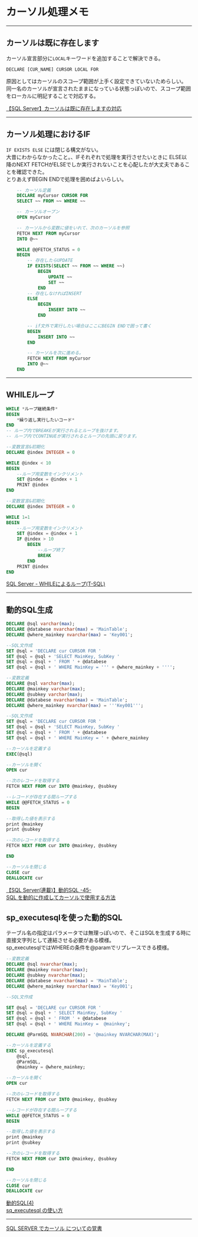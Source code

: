 # カーソル処理メモ

---

## カーソルは既に存在します

カーソル宣言部分に`LOCAL`キーワードを追加することで解決できる。  

`DECLARE [CUR_NAME] CURSOR LOCAL FOR`  

原因としてはカーソルのスコ―プ範囲が上手く設定できていないためらしい。  
同一名のカーソルが宣言されたままになっている状態っぽいので、スコープ範囲をローカルに明記することで対応する。  

[【SQL Server】カーソルは既に存在しますの対応](http://lifesiz.com/adsense/?p=215)  

---

## カーソル処理におけるIF

`IF EXISTS ELSE` には閉じる構文がない。  
大昔にわからなかったこと。、IFそれぞれで処理を実行させたいときに
ELSE以降のNEXT FETCHがELSEでしか実行されないことを心配したが大丈夫であることを確認できた。  
とりあえずBEGIN ENDで処理を囲めばよいらしい。  

``` sql : 実際にうまくいった例
    -- カーソル定義
    DECLARE myCursor CURSOR FOR 
    SELECT ~~ FROM ~~ WHERE ~~

    -- カーソルオープン
    OPEN myCursor

    -- カーソルから変数に値をいれて、次のカーソルを参照
    FETCH NEXT FROM myCursor 
    INTO @~~

    WHILE @@FETCH_STATUS = 0
    BEGIN
        -- 存在したらUPDATE
        IF EXISTS(SELECT ~~ FROM ~~ WHERE ~~)
            BEGIN
                UPDATE ~~
                SET ~~
            END
        -- 存在しなければINSERT
        ELSE
            BEGIN
                INSERT INTO ~~
            END

        -- if文外で実行したい場合はここにBEGIN ENDで囲って書く
        BEGIN
            INSERT INTO ~~
        END

        -- カーソルを次に進める。
        FETCH NEXT FROM myCursor 
        INTO @~~
    END
```

---

## WHILEループ

``` SQL : WHILEの書き方
WHILE *ループ継続条件*
BEGIN
    *繰り返し実行したいコード*
END
-- ループ内でBREAKEが実行されるとループを抜けます。
-- ループ内でCONTINUEが実行されるとループの先頭に戻ります。
```

``` SQL : WHILE 10回ループ
--変数宣言&初期化
DECLARE @index INTEGER = 0

WHILE @index < 10
BEGIN
    --ループ用変数をインクリメント
    SET @index = @index + 1
    PRINT @index
END
```

``` SQL : 10回ループ(BREAKでループを抜ける)(まぁつかわんやろ)
--変数宣言&初期化
DECLARE @index INTEGER = 0

WHILE 1=1
BEGIN
    --ループ用変数をインクリメント
    SET @index = @index + 1
    IF @index > 10
        BEGIN
            --ループ終了
            BREAK
        END
    PRINT @index
END
```

[SQL Server - WHILEによるループ(T-SQL)](https://www.curict.com/item/bb/bb80194.html)  

---

## 動的SQL生成

``` sql
DECLARE @sql varchar(max);
DECLARE @databese nvarchar(max) = 'MainTable';
DECLARE @where_mainkey nvarchar(max) = 'Key001';

--SQL文作成
SET @sql = 'DECLARE cur CURSOR FOR '
SET @sql = @sql + 'SELECT MainKey, SubKey '
SET @sql = @sql + ' FROM ' + @databese
SET @sql = @sql + ' WHERE MainKey = ''' + @where_mainkey + '''';
```

``` sql
--変数定義
DECLARE @sql varchar(max);
DECLARE @mainkey varchar(max);
DECLARE @subkey varchar(max);
DECLARE @databese nvarchar(max) = 'MainTable';
DECLARE @where_mainkey nvarchar(max) = '''Key001''';

--SQL文作成
SET @sql = 'DECLARE cur CURSOR FOR '
SET @sql = @sql + 'SELECT MainKey, SubKey '
SET @sql = @sql + ' FROM ' + @databese
SET @sql = @sql + ' WHERE MainKey = ' + @where_mainkey

--カーソルを定義する
EXEC(@sql)

--カーソルを開く
OPEN cur

--次のレコードを取得する
FETCH NEXT FROM cur INTO @mainkey, @subkey

--レコードが存在する間ループする
WHILE @@FETCH_STATUS = 0
BEGIN

--取得した値を表示する
print @mainkey
print @subkey

--次のレコードを取得する
FETCH NEXT FROM cur INTO @mainkey, @subkey

END

--カーソルを閉じる
CLOSE cur
DEALLOCATE cur
```

[【SQL Server(連載)】動的SQL -45-](https://www.pon-x.jp/entry/2021/02/14/002345)  
[SQL を動的に作成してカーソルで使用する方法](https://www.projectgroup.info/tips/SQLServer/SQL/SQL000040.html)  

## sp_executesqlを使った動的SQL

テーブル名の指定はパラメータでは無理っぽいので、そこはSQLを生成する時に直接文字列として連結させる必要がある模様。  
sp_executesqlではWHEREの条件を@paramでリプレースできる模様。  

``` sql
--変数定義
DECLARE @sql nvarchar(max);
DECLARE @mainkey nvarchar(max);
DECLARE @subkey nvarchar(max);
DECLARE @databese nvarchar(max) = 'MainTable';
DECLARE @where_mainkey nvarchar(max) = 'Key001';

--SQL文作成

SET @sql = 'DECLARE cur CURSOR FOR '
SET @sql = @sql + ' SELECT MainKey, SubKey '
SET @sql = @sql + ' FROM ' + @databese
SET @sql = @sql + ' WHERE MainKey =  @mainkey';

DECLARE @ParmSQL NVARCHAR(200) = '@mainkey NVARCHAR(MAX)';

--カーソルを定義する
EXEC sp_executesql 
    @sql,
    @ParmSQL,
    @mainkey = @where_mainkey;

--カーソルを開く
OPEN cur

--次のレコードを取得する
FETCH NEXT FROM cur INTO @mainkey, @subkey

--レコードが存在する間ループする
WHILE @@FETCH_STATUS = 0
BEGIN

--取得した値を表示する
print @mainkey
print @subkey

--次のレコードを取得する
FETCH NEXT FROM cur INTO @mainkey, @subkey

END

--カーソルを閉じる
CLOSE cur
DEALLOCATE cur
```

[動的SQL(4)](https://www.dbsheetclient.jp/blog/?cat=6)  
[sq_executesql の使い方](https://rezev-hikaru.hatenadiary.org/entry/20100329/1269832705)  

---

[SQL SERVER でカーソル についての覚書](https://www.rough-and-cheap.jp/windows/sqlserver/sql-server-cursor/)  
